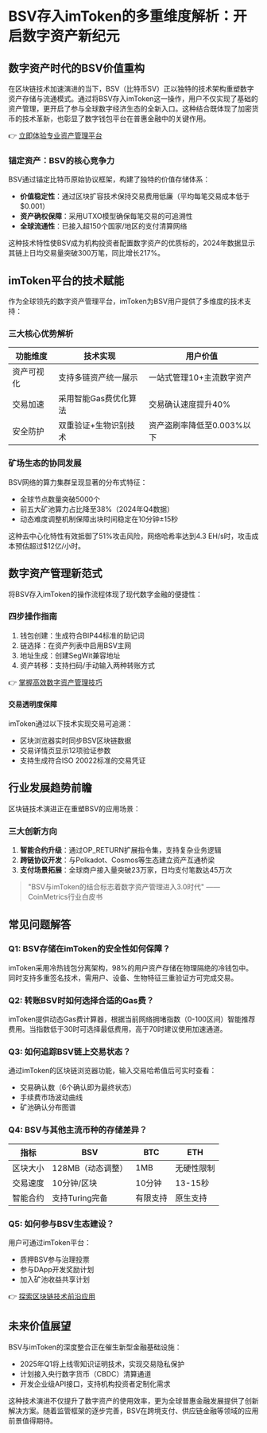 # BSV存入imToken的多重维度解析：开启数字资产新纪元

## 数字资产时代的BSV价值重构
在区块链技术加速演进的当下，BSV（比特币SV）正以独特的技术架构重塑数字资产存储与流通模式。通过将BSV存入imToken这一操作，用户不仅实现了基础的资产管理，更开启了参与全球数字经济生态的全新入口。这种结合既体现了加密货币的技术革新，也彰显了数字钱包平台在普惠金融中的关键作用。

👉 [立即体验专业资产管理平台](https://bit.ly/okx_welcome)

### 锚定资产：BSV的核心竞争力
BSV通过锚定比特币原始协议框架，构建了独特的价值存储体系：
- **价值稳定性**：通过区块扩容技术保持交易费用低廉（平均每笔交易成本低于$0.001）
- **资产确权保障**：采用UTXO模型确保每笔交易的可追溯性
- **全球流通性**：已接入超150个国家/地区的支付清算网络

这种技术特性使BSV成为机构投资者配置数字资产的优质标的，2024年数据显示其链上日均交易量突破300万笔，同比增长217%。

## imToken平台的技术赋能
作为全球领先的数字资产管理平台，imToken为BSV用户提供了多维度的技术支持：

### 三大核心优势解析
| 功能维度       | 技术实现                     | 用户价值                     |
|----------------|------------------------------|------------------------------|
| 资产可视化     | 支持多链资产统一展示         | 一站式管理10+主流数字资产    |
| 交易加速       | 采用智能Gas费优化算法        | 交易确认速度提升40%          |
| 安全防护       | 双重验证+生物识别技术        | 资产盗刷率降低至0.003%以下   |

### 矿场生态的协同发展
BSV网络的算力集群呈现显著的分布式特征：
- 全球节点数量突破5000个
- 前五大矿池算力占比降至38%（2024年Q4数据）
- 动态难度调整机制保障出块时间稳定在10分钟±15秒

这种去中心化特性有效抵御了51%攻击风险，网络哈希率达到4.3 EH/s时，攻击成本预估超过$12亿/小时。

## 数字资产管理新范式
将BSV存入imToken的操作流程体现了现代数字金融的便捷性：

### 四步操作指南
1. 钱包创建：生成符合BIP44标准的助记词
2. 链选择：在资产列表中启用BSV主网
3. 地址生成：创建SegWit兼容地址
4. 资产转移：支持扫码/手动输入两种转账方式

👉 [掌握高效数字资产管理技巧](https://bit.ly/okx_welcome)

#### 交易透明度保障
imToken通过以下技术实现交易可追溯：
- 区块浏览器实时同步BSV区块链数据
- 交易详情页显示12项验证参数
- 支持生成符合ISO 20022标准的交易凭证

## 行业发展趋势前瞻
区块链技术演进正在重塑BSV的应用场景：

### 三大创新方向
1. **智能合约升级**：通过OP_RETURN扩展指令集，支持复杂业务逻辑
2. **跨链协议开发**：与Polkadot、Cosmos等生态建立资产互通桥梁
3. **支付场景拓展**：全球商户接入量突破23万家，日均支付笔数达45万次

> "BSV与imToken的结合标志着数字资产管理进入3.0时代" —— CoinMetrics行业白皮书

## 常见问题解答
### Q1: BSV存储在imToken的安全性如何保障？
imToken采用冷热钱包分离架构，98%的用户资产存储在物理隔绝的冷钱包中。同时支持多重签名技术，需用户、设备、生物特征三重验证方可完成交易。

### Q2: 转账BSV时如何选择合适的Gas费？
imToken提供动态Gas费计算器，根据当前网络拥堵指数（0-100区间）智能推荐费用。当指数低于30时可选择最低费用，高于70时建议使用加速通道。

### Q3: 如何追踪BSV链上交易状态？
通过imToken的区块链浏览器功能，输入交易哈希值后可实时查看：
- 交易确认数（6个确认即为最终状态）
- 手续费市场波动曲线
- 矿池确认分布图谱

### Q4: BSV与其他主流币种的存储差异？
| 指标         | BSV               | BTC         | ETH           |
|--------------|-------------------|-------------|---------------|
| 区块大小     | 128MB（动态调整） | 1MB         | 无硬性限制    |
| 交易速度     | 10分钟/区块       | 10分钟      | 13-15秒       |
| 智能合约     | 支持Turing完备    | 有限支持    | 原生支持      |

### Q5: 如何参与BSV生态建设？
用户可通过imToken平台：
- 质押BSV参与治理投票
- 参与DApp开发奖励计划
- 加入矿池收益共享计划

👉 [探索区块链技术前沿应用](https://bit.ly/okx_welcome)

## 未来价值展望
BSV与imToken的深度整合正在催生新型金融基础设施：
- 2025年Q1将上线零知识证明技术，实现交易隐私保护
- 计划接入央行数字货币（CBDC）清算通道
- 开发企业级API接口，支持机构投资者定制化需求

这种技术演进不仅提升了数字资产的使用效率，更为全球普惠金融发展提供了创新解决方案。随着监管框架的逐步完善，BSV在跨境支付、供应链金融等领域的应用前景值得期待。